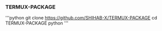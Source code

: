 ### TERMUX-PACKAGE
'''python
git clone https://github.com/SHIHAB-X/TERMUX-PACKAGE
cd TERMUX-PACKAGE
python
'''
